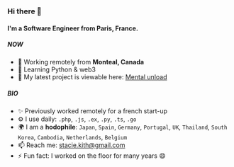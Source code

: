 ### Hi there 👋

#### I'm a Software Engineer from Paris, France.

##### NOW

- 🏢 Working remotely from **Monteal, Canada**
- 🤖 Learning Python & web3
- 🌱 My latest project is viewable here: [Mental unload](https://github.com/staciekith/mental-unload)

##### BIO

- ✨ Previously worked remotely for a french start-up
- ⚙️ I use daily: `.php`, `.js`, `.ex`, `.py`, `.ts`, `.go`
- 🌍 I am a **hodophile**: `Japan`, `Spain`, `Germany`, `Portugal`, `UK`, `Thailand`, `South Korea`, `Cambodia`, `Netherlands`, `Belgium`
- 📫 Reach me: stacie.kith@gmail.com
- ⚡️ Fun fact: I worked on the floor for many years 😄
